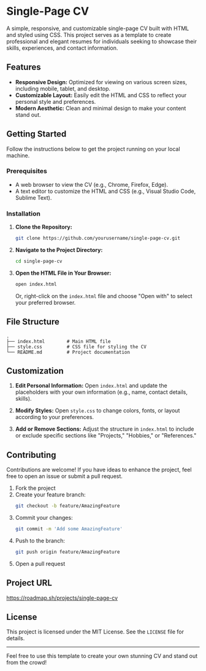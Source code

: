 # Single-Page CV

A simple, responsive, and customizable single-page CV built with HTML and styled using CSS. This project serves as a template to create professional and elegant resumes for individuals seeking to showcase their skills, experiences, and contact information.

## Features

- **Responsive Design:** Optimized for viewing on various screen sizes, including mobile, tablet, and desktop.
- **Customizable Layout:** Easily edit the HTML and CSS to reflect your personal style and preferences.
- **Modern Aesthetic:** Clean and minimal design to make your content stand out.

## Getting Started

Follow the instructions below to get the project running on your local machine.

### Prerequisites

- A web browser to view the CV (e.g., Chrome, Firefox, Edge).
- A text editor to customize the HTML and CSS (e.g., Visual Studio Code, Sublime Text).

### Installation

1. **Clone the Repository:**

   ```bash
   git clone https://github.com/yourusername/single-page-cv.git
   ```

2. **Navigate to the Project Directory:**

   ```bash
   cd single-page-cv
   ```

3. **Open the HTML File in Your Browser:**

   ```bash
   open index.html
   ```
   Or, right-click on the `index.html` file and choose "Open with" to select your preferred browser.

## File Structure

```
.
├── index.html        # Main HTML file
├── style.css         # CSS file for styling the CV
└── README.md         # Project documentation
```

## Customization

1. **Edit Personal Information:**
   Open `index.html` and update the placeholders with your own information (e.g., name, contact details, skills).

2. **Modify Styles:**
   Open `style.css` to change colors, fonts, or layout according to your preferences.

3. **Add or Remove Sections:**
   Adjust the structure in `index.html` to include or exclude specific sections like "Projects," "Hobbies," or "References."

## Contributing

Contributions are welcome! If you have ideas to enhance the project, feel free to open an issue or submit a pull request.

1. Fork the project
2. Create your feature branch:
   ```bash
   git checkout -b feature/AmazingFeature
   ```
3. Commit your changes:
   ```bash
   git commit -m 'Add some AmazingFeature'
   ```
4. Push to the branch:
   ```bash
   git push origin feature/AmazingFeature
   ```
5. Open a pull request

## Project URL 
https://roadmap.sh/projects/single-page-cv

## License

This project is licensed under the MIT License. See the `LICENSE` file for details.

---

Feel free to use this template to create your own stunning CV and stand out from the crowd!
